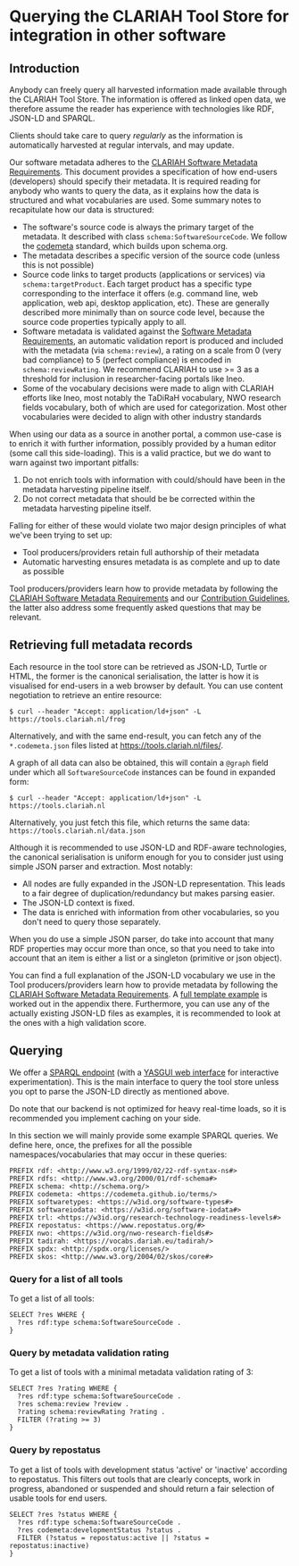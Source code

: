 # Querying the CLARIAH Tool Store for integration in other software

## Introduction

Anybody can freely query all harvested information made available through the CLARIAH Tool Store.
The information is offered as linked open data, we therefore assume the reader has experience with
technologies like RDF, JSON-LD and SPARQL.

Clients should take care to query *regularly* as the information is automatically harvested at
regular intervals, and may update.

Our software metadata adheres to the [CLARIAH Software Metadata
Requirements](https://github.com/CLARIAH/clariah-plus/blob/main/requirements/software-metadata-requirements.md).
This document provides a specification of how end-users (developers) should specify their metadata.
It is required reading for anybody who wants to query the data, as it explains how the data is
structured and what vocabularies are used. Some summary notes to recapitulate how our data is
structured:

* The software's source code is always the primary target of the metadata. It described with class
  `schema:SoftwareSourceCode`. We follow the [codemeta](https://codemeta.github.io) standard, which
  builds upon schema.org.
* The metadata describes a specific version of the source code (unless this is not possible)
* Source code links to target products (applications or services) via `schema:targetProduct`. Each
  target product has a specific type corresponding to the interface it offers (e.g. command line,
  web application, web api, desktop application, etc). These are generally described more minimally
  than on source code level, because the source code properties typically apply to all.
* Software metadata is validated against the [Software Metadata Requirements](https://github.com/CLARIAH/clariah-plus/blob/main/requirements/software-metadata-requirements.md), an automatic validation
  report is produced and included with the metadata (via `schema:review`), a rating on a scale
  from 0 (very bad compliance) to 5 (perfect compliance) is encoded in `schema:reviewRating`. We
  recommend CLARIAH to use >= 3 as a threshold for inclusion in researcher-facing portals like Ineo.
* Some of the vocabulary decisions were made to align with CLARIAH efforts like Ineo, most notably
  the TaDiRaH vocabulary, NWO research fields vocabulary, both of which are used for categorization.
  Most other vocabularies were decided to align with other industry standards

When using our data as a source in another portal, a common use-case is to enrich it with further
information, possibly provided by a human editor (some call this side-loading). This is a valid
practice, but we do want to warn against two important pitfalls:

1. Do not enrich tools with information with could/should have been in the metadata harvesting pipeline itself. 
2. Do not correct metadata that should be be corrected within the metadata harvesting pipeline itself.

Falling for either of these would violate two major design principles of what we've been trying to set up:

* Tool producers/providers retain full authorship of their metadata
* Automatic harvesting ensures metadata is as complete and up to date as possible

Tool producers/providers learn how to provide metadata by following the [CLARIAH Software Metadata
Requirements](https://github.com/CLARIAH/clariah-plus/blob/main/requirements/software-metadata-requirements.md)
and our [Contribution
Guidelines](https://github.com/CLARIAH/tool-discovery/blob/master/CONTRIBUTING.md), the latter also
address some frequently asked questions that may be relevant.

## Retrieving full metadata records

Each resource in the tool store can be retrieved as JSON-LD, Turtle or HTML, the former is the
canonical serialisation, the latter is how it is visualised for end-users in a web browser by
default. You can use content negotiation to retrieve an entire resource:

```
$ curl --header "Accept: application/ld+json" -L https://tools.clariah.nl/frog
```

Alternatively, and with the same end-result, you can fetch any of the `*.codemeta.json` files listed at <https://tools.clariah.nl/files/>.

A graph of all data can also be obtained, this will contain a `@graph` field under which all
`SoftwareSourceCode` instances can be found in expanded form:

```
$ curl --header "Accept: application/ld+json" -L https://tools.clariah.nl
```

Alternatively, you just fetch this file, which returns the same data: ``https://tools.clariah.nl/data.json``

Although it is recommended to use JSON-LD and RDF-aware technologies, the canonical serialisation is
uniform enough for you to consider just using simple JSON parser and extraction. Most notably:

* All nodes are fully expanded in the JSON-LD representation. This leads to a fair degree of duplication/redundancy but makes parsing easier.
* The JSON-LD context is fixed.
* The data is enriched with information from other vocabularies, so you don't need to query those separately. 

When you do use a simple JSON parser, do take into account that many RDF properties may occur more
than once, so that you need to take into account that an item is either a list or a singleton
(primitive or json object).

You can find a full explanation of the JSON-LD vocabulary we use in the Tool
producers/providers learn how to provide metadata by following the [CLARIAH
Software Metadata
Requirements](https://github.com/CLARIAH/clariah-plus/blob/main/requirements/software-metadata-requirements.md).
A [full template
example](https://github.com/CLARIAH/clariah-plus/blob/main/requirements/software-metadata-requirements.md#codemeta-json-ld-example)
is worked out in the appendix there. Furthermore, you can use any of the
actually existing JSON-LD files as examples, it is recommended to look at the
ones with a high validation score.

## Querying

We offer a [SPARQL endpoint](https://tools.clariah.nl/api/sparql) (with a [YASGUI web
interface](https://tools.clariah.nl/api/) for interactive experimentation). This is the main
interface to query the tool store unless you opt to parse the JSON-LD directly as mentioned above.

Do note that our backend is not optimized for heavy real-time loads, so it is recommended
you implement caching on your side.

In this section we will mainly provide some example SPARQL queries. We define here, once, the
prefixes for all the possible namespaces/vocabularies that may occur in these queries:

```sparql
PREFIX rdf: <http://www.w3.org/1999/02/22-rdf-syntax-ns#>
PREFIX rdfs: <http://www.w3.org/2000/01/rdf-schema#>
PREFIX schema: <http://schema.org/>
PREFIX codemeta: <https://codemeta.github.io/terms/>
PREFIX softwaretypes: <https://w3id.org/software-types#>
PREFIX softwareiodata: <https://w3id.org/software-iodata#>
PREFIX trl: <https://w3id.org/research-technology-readiness-levels#>
PREFIX repostatus: <https://www.repostatus.org/#>
PREFIX nwo: <https://w3id.org/nwo-research-fields#>
PREFIX tadirah: <https://vocabs.dariah.eu/tadirah/>
PREFIX spdx: <http://spdx.org/licenses/>
PREFIX skos: <http://www.w3.org/2004/02/skos/core#>
```

### Query for a list of all tools

To get a list of all tools:

```sparql
SELECT ?res WHERE {
  ?res rdf:type schema:SoftwareSourceCode .
} 
```

### Query by metadata validation rating 

To get a list of tools with a minimal metadata validation rating of 3:

```sparql
SELECT ?res ?rating WHERE {
  ?res rdf:type schema:SoftwareSourceCode .
  ?res schema:review ?review .
  ?rating schema:reviewRating ?rating .
  FILTER (?rating >= 3)
} 
```

### Query by repostatus

To get a list of tools with development status 'active' or 'inactive' according to repostatus. This
filters out tools that are clearly concepts, work in progress, abandoned or suspended and should return a fair selection of usable
tools for end users.

```sparql
SELECT ?res ?status WHERE {
  ?res rdf:type schema:SoftwareSourceCode .
  ?res codemeta:developmentStatus ?status .
  FILTER (?status = repostatus:active || ?status = repostatus:inactive) 
} 
```
